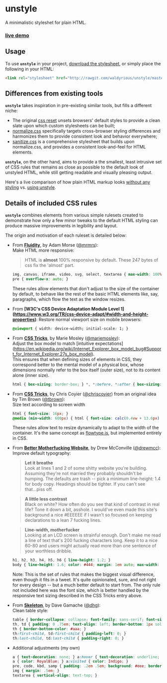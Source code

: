 # unstyle
A minimalistic styleshet for plain HTML.

### [live demo](http://waldyrious.github.io/unstyle/demo-unstyle.xhtml)

## Usage

To use **`unstyle`** in your project,
[download the stylesheet](https://raw.githubusercontent.com/waldyrious/unstyle/master/unstyle.css),
or simply place the following in your HTML:

```html
<link rel="stylesheet" href="http://rawgit.com/waldyrious/unstyle/master/unstyle.css" />
```

## Differences from existing tools

**`unstyle`** takes inspiration in pre-existing similar tools,
but fills a different niche:

- The original [css reset](http://meyerweb.com/eric/tools/css/reset/)
  unsets browsers' default styles to provide a clean slate
  upon which custom stylesheets can be built;
- [normalize.css](https://necolas.github.io/normalize.css/)
  specifically targets cross-browser styling differences
  and harmonizes them to provide consistent look and behavior everywhere;
- [sanitize.css](https://jonathantneal.github.io/sanitize.css/)
  is a comprehensive stylesheet that builds upon normalize.css,
  and provides a consistent look-and-feel for HTML elements.

**`unstyle`**, on the other hand,
aims to provide a the smallest, least intrusive set of CSS rules
that remains as close as possible to the default look of unstyled HTML,
while still getting readable and visually pleasing output.

Here's a live comparison of how plain HTML markup looks
[without any styling](http://waldyrious.github.io/unstyle/demo-raw.xhtml)
vs.
[using unstyle](http://waldyrious.github.io/unstyle/demo-unstyle.xhtml).

<!-- TODO: insert side-by-side screenshots here. -->

## Details of included CSS rules

**`unstyle`** combines elements from various simple rulesets
created to demonstrate how only a few minor tweaks to the default HTML styling
can produce massive improvements in legibility and layout.

The origin and motivation of each ruleset is detailed below:

- From **[Fluidity](http://fluidity.sexy)**,
  by Adam Morse ([@mrmrs](https://github.com/mrmrs)):  
  Make HTML more responsive:
  > HTML is **almost** 100% responsive by default. These 247 bytes of css fix the 'almost' part.

  ```css
  img, canvas, iframe, video, svg, select, textarea { max-width: 100%; }
  pre { overflow-x: auto; }
  ```
  These rules allow elements that don't adjust to the size of the container by default,
  to behave like the rest of the basic HTML elements
  like, say, paragraphs, which flow the text as the window resizes.

- From **[W3C's CSS Device Adaptation Module Level 1]
  (https://www.w3.org/TR/css-device-adapt/#width-and-height-properties)**:
  Restore normal viewport size on mobile browsers:
  ```css
  @viewport { width: device-width; initial-scale: 1; }
  ```

- From **[CSS Tricks](https://css-tricks.com/box-sizing)**,
  by Marie Mosley ([@mariemosley](https://github.com/mariemosley)):  
  Adjust the box model to match [intuitive expectations]
  (https://en.wikipedia.org/wiki/Internet_Explorer_box_model_bug#Support_for_Internet_Explorer.27s_box_model).  
  This ensures that when defining sizes of elements in CSS,
  they correspond better to the mental model of a physical box,
  whose dimensions normally refer to the box itself (outer size),
  not to its content alone (inner size).
  ```css
  html { box-sizing: border-box; } *, *:before, *:after { box-sizing: inherit; }
  ```
   
- From **[CSS Tricks](https://css-tricks.com/molten-leading-css/)**,
  by Chris Coyier ([@chriscoyier](https://github.com/chriscoyier))
  from an original idea by Tim Brown ([@tbrown](https://github.com/tbrown)):  
  Size text according to screen width
  ```css
  html { font-size: 16px; }
  @media (min-width: 600px) { html { font-size: calc(0.4vw + 13.6px) } }
  ```
  These rules allow text to resize dynamically to adapt to the width of the container.
  It's the same concept as [flowtype.js](http://simplefocus.com/flowtype/),
  but implemented entirely in CSS.

- From **[Better Motherfucking Website](http://bettermotherfuckingwebsite.com)**, by Drew McConville ([@drewmcc](https://github.com/drewmcc)):
  Improve default typography:
  > **Let it breathe**  
  > Look at lines 1 and 2 of some shitty website you're building. Assuming they're not married they probably shouldn't be humping.
  > The defaults are trash -- pick a minimum line-height: 1.4 for body copy. Headings should be tighter. If you can't see that...piss off.

  > **A little less contrast**  
  > Black on white? How often do you see that kind of contrast in real life? Tone it down a bit, asshole. I would've even made this site's background a nice #EEEEEE if I wasn't so focused on keeping declarations to a lean 7 fucking lines.

  > **Line-width, motherfucker**  
  > Looking at an LCD screen is strainful enough. Don't make me read a line of text that's 200 fucking characters long. Keep it to a nice 60-80 and users might actually read more than one sentence of your worthless dribble.

  ```css
  h1, h2, h3, h4, h5, h6 { line-height: 1.2; }
  body { line-height: 1.6; color: #444; margin: 1em auto; max-width: 35em; }
  ```
  Note: This is the set of rules that makes the biggest visual difference, even though it fits in a tweet.
  It's quite opinionated, sure, and not right for every design -- but a much better default to start from.
  The only rule not included here was the font size,
  which is better handled by the responsive text sizing described in the CSS Tricks entry above.

- From **[Skeleton](http://getskeleton.com)**, by Dave Gamache ([@dhg](https://github.com/dhg)):  
  Clean table style:
  ```css
  table { border-collapse: collapse; font-family: sans-serif; font-size: 90%; }
  th, td { padding: 0 .75em; text-align: left; border-bottom: 1px solid #ddd; }
  th { border-bottom-color: #aaa; }
  th:first-child, td:first-child { padding-left: 0; }
  th:last-child, td:last-child { padding-right: 0; }
  ```

- Additional adjustments (my own)
  ```css
  a { text-decoration: none; } a:hover { text-decoration: underline; }
  a { color: RoyalBlue; } a:visited { color: Indigo; }
  pre, code, kbd, samp { padding: .2em .5em; background: #eee; border-radius: 4px; }
  img { margin: .5em; }
  textarea { vertical-align: text-top; }
  ```
